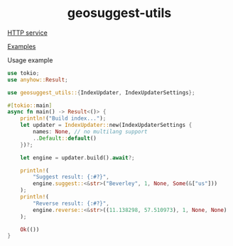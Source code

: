 <div align="center">
  <p><h1>geosuggest-utils</h1></p>
  <p><strong></strong></p>
  <p></p>
</div>

[HTTP service](https://github.com/estin/geosuggest)

[Examples](https://github.com/estin/geosuggest/tree/master/examples/src)

Usage example
```rust
use tokio;
use anyhow::Result;

use geosuggest_utils::{IndexUpdater, IndexUpdaterSettings};

#[tokio::main]
async fn main() -> Result<()> {
    println!("Build index...");
    let updater = IndexUpdater::new(IndexUpdaterSettings {
        names: None, // no multilang support
        ..Default::default()
    })?;

    let engine = updater.build().await?;

    println!(
        "Suggest result: {:#?}",
        engine.suggest::<&str>("Beverley", 1, None, Some(&["us"]))
    );
    println!(
        "Reverse result: {:#?}",
        engine.reverse::<&str>((11.138298, 57.510973), 1, None, None)
    );

    Ok(())
}
```
